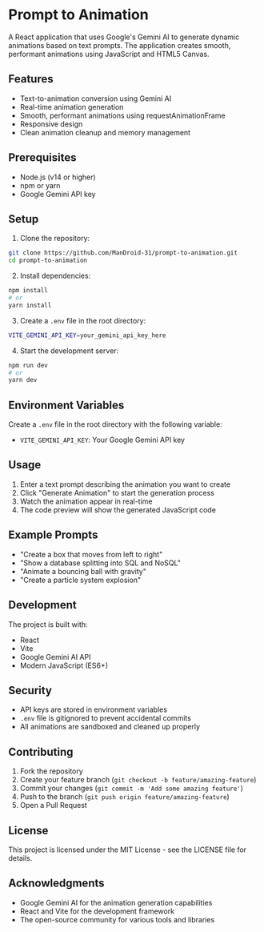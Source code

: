 # Prompt to Animation

A React application that uses Google's Gemini AI to generate dynamic animations based on text prompts. The application creates smooth, performant animations using JavaScript and HTML5 Canvas.

## Features

- Text-to-animation conversion using Gemini AI
- Real-time animation generation
- Smooth, performant animations using requestAnimationFrame
- Responsive design
- Clean animation cleanup and memory management

## Prerequisites

- Node.js (v14 or higher)
- npm or yarn
- Google Gemini API key

## Setup

1. Clone the repository:
```bash
git clone https://github.com/ManDroid-31/prompt-to-animation.git
cd prompt-to-animation
```

2. Install dependencies:
```bash
npm install
# or
yarn install
```

3. Create a `.env` file in the root directory:
```bash
VITE_GEMINI_API_KEY=your_gemini_api_key_here
```

4. Start the development server:
```bash
npm run dev
# or
yarn dev
```

## Environment Variables

Create a `.env` file in the root directory with the following variable:

- `VITE_GEMINI_API_KEY`: Your Google Gemini API key

## Usage

1. Enter a text prompt describing the animation you want to create
2. Click "Generate Animation" to start the generation process
3. Watch the animation appear in real-time
4. The code preview will show the generated JavaScript code

## Example Prompts

- "Create a box that moves from left to right"
- "Show a database splitting into SQL and NoSQL"
- "Animate a bouncing ball with gravity"
- "Create a particle system explosion"

## Development

The project is built with:
- React
- Vite
- Google Gemini AI API
- Modern JavaScript (ES6+)

## Security

- API keys are stored in environment variables
- `.env` file is gitignored to prevent accidental commits
- All animations are sandboxed and cleaned up properly

## Contributing

1. Fork the repository
2. Create your feature branch (`git checkout -b feature/amazing-feature`)
3. Commit your changes (`git commit -m 'Add some amazing feature'`)
4. Push to the branch (`git push origin feature/amazing-feature`)
5. Open a Pull Request

## License

This project is licensed under the MIT License - see the LICENSE file for details.

## Acknowledgments

- Google Gemini AI for the animation generation capabilities
- React and Vite for the development framework
- The open-source community for various tools and libraries
